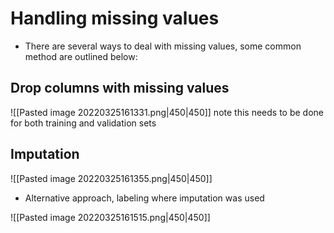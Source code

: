 # Handling missing values 
- There are several ways to deal with missing values, some common method are outlined below:
## Drop columns with missing values
![[Pasted image 20220325161331.png|450|450]]
note this needs to be done for both training and validation sets
## Imputation
![[Pasted image 20220325161355.png|450|450]]
- Alternative approach, labeling where imputation was used

![[Pasted image 20220325161515.png|450|450]]
